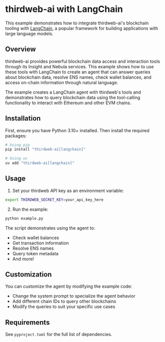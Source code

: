 # thirdweb-ai with LangChain

This example demonstrates how to integrate thirdweb-ai's blockchain tooling with [LangChain](https://github.com/langchain-ai/langchain), a popular framework for building applications with large language models.

## Overview

thirdweb-ai provides powerful blockchain data access and interaction tools through its Insight and Nebula services. This example shows how to use these tools with LangChain to create an agent that can answer queries about blockchain data, resolve ENS names, check wallet balances, and access on-chain information through natural language.

The example creates a LangChain agent with thirdweb's tools and demonstrates how to query blockchain data using the tool-calling functionality to interact with Ethereum and other EVM chains.

## Installation

First, ensure you have Python 3.10+ installed. Then install the required packages:

```bash
# Using pip
pip install "thirdweb-ai[langchain]"

# Using uv
uv add "thirdweb-ai[langchain]"
```

## Usage

1. Set your thirdweb API key as an environment variable:
```bash
export THIRDWEB_SECRET_KEY=your_api_key_here
```

2. Run the example:
```bash
python example.py
```

The script demonstrates using the agent to:
- Check wallet balances
- Get transaction information
- Resolve ENS names
- Query token metadata
- And more!

## Customization

You can customize the agent by modifying the example code:
- Change the system prompt to specialize the agent behavior
- Add different chain IDs to query other blockchains
- Modify the queries to suit your specific use cases

## Requirements

See `pyproject.toml` for the full list of dependencies. 
